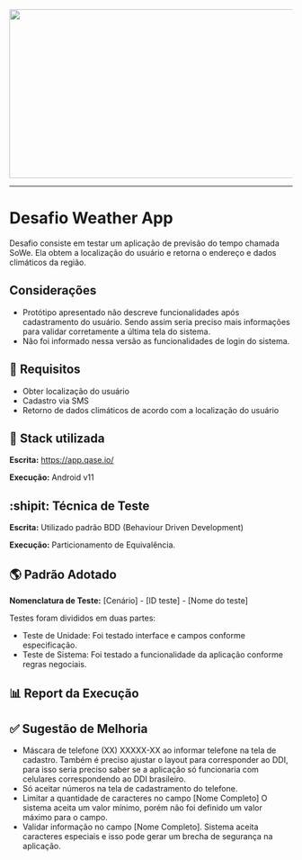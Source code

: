 <div align="center">
  <img src="https://media.giphy.com/media/dWesBcTLavkZuG35MI/giphy.gif" width="600" height="300"/>
</div>

---

# Desafio Weather App

Desafio consiste em testar um aplicação de previsão do tempo chamada SoWe. Ela obtem a localização do usuário e retorna o endereço e dados climáticos da região.

## Considerações

- Protótipo apresentado não descreve funcionalidades após cadastramento do usuário. Sendo assim seria preciso mais informações para validar corretamente a última tela do sistema.
- Não foi informado nessa versão as funcionalidades de login do sistema.

## :pushpin: Requisitos

- Obter localização do usuário
- Cadastro via SMS
- Retorno de dados climáticos de acordo com a localização do usuário


## :wrench: Stack utilizada

**Escrita:** https://app.qase.io/

**Execução:** Android v11


## :shipit:  Técnica de Teste

**Escrita:** Utilizado padrão BDD (Behaviour Driven Development)

**Execução:** Particionamento de Equivalência.

## :earth_americas: Padrão Adotado

**Nomenclatura de Teste:** [Cenário] - [ID teste] - [Nome do teste]

Testes foram divididos em duas partes:

- Teste de Unidade: Foi testado interface e campos conforme especificação.
- Teste de Sistema: Foi testado a funcionalidade da aplicação conforme regras negociais.

## :bar_chart: Report da Execução

## :white_check_mark: Sugestão de Melhoria

- Máscara de telefone (XX) XXXXX-XX ao informar telefone na tela de cadastro. Também é preciso ajustar o layout para corresponder ao DDI, para isso seria preciso saber se a aplicação só funcionaria com celulares correspondendo ao DDI brasileiro.
- Só aceitar números na tela de cadastramento do telefone.
- Limitar a quantidade de caracteres no campo [Nome Completo] O sistema aceita um valor mínimo, porém não foi definido um valor máximo para o campo.
- Validar informação no campo [Nome Completo]. Sistema aceita caracteres especiais e isso pode gerar um brecha de segurança na aplicação.



